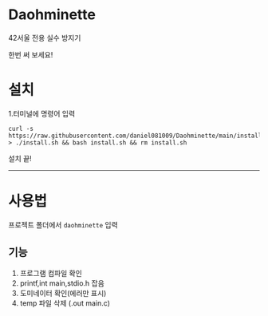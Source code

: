 # Daohminette
42서울 전용 실수 방지기 

한번 써 보세요!

# 설치
1.터미널에 명령어 입력
```
curl -s https://raw.githubusercontent.com/daniel081009/Daohminette/main/install.sh > ./install.sh && bash install.sh && rm install.sh
```
설치 끝!

-----
# 사용법
프로젝트 폴더에서 ```daohminette``` 입력

## 기능
1. 프로그램 컴파일 확인 
2. printf,int main,stdio.h 잡음
3. 도미네이터 확인(에러만 표시)
4. temp 파일 삭제 (.out main.c)
